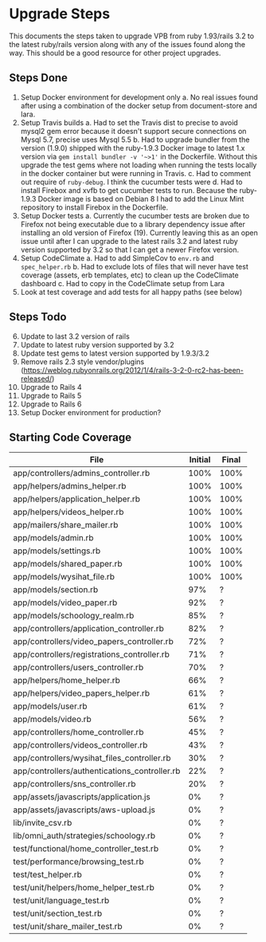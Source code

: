 # Upgrade Steps

This documents the steps taken to upgrade VPB from ruby 1.93/rails 3.2 to the latest ruby/rails version along with any of the issues found along the way.  This should be a good resource for other project upgrades.

## Steps Done

1. Setup Docker environment for development only
  a. No real issues found after using a combination of the docker setup from document-store and lara.
2. Setup Travis builds
  a. Had to set the Travis dist to precise to avoid mysql2 gem error because it doesn't support secure connections on Mysql 5.7, precise uses Mysql 5.5
  b. Had to upgrade bundler from the version (1.9.0) shipped with the ruby-1.9.3 Docker image to latest 1.x version via `gem install bundler -v '~>1'` in the Dockerfile.  Without this upgrade the test gems where not loading when running the tests locally in the docker container but were running in Travis.
  c. Had to comment out require of `ruby-debug`.  I think the cucumber tests were
  d. Had to install Firebox and xvfb to get cucumber tests to run.  Because the ruby-1.9.3 Docker image is based on Debian 8 I had to add the Linux Mint repository to install Firebox in the Dockerfile.
3. Setup Docker tests
  a. Currently the cucumber tests are broken due to Firefox not being executable due to a library dependency issue after installing an old version of Firefox (19). Currently leaving this as an open issue until after I can upgrade to the latest rails 3.2 and latest ruby version supported by 3.2 so that I can get a newer Firefox version.
4. Setup CodeClimate
  a. Had to add SimpleCov to `env.rb` and `spec_helper.rb`
  b. Had to exclude lots of files that will never have test coverage (assets, erb templates, etc) to clean up the CodeClimate dashboard
  c. Had to copy in the CodeClimate setup from Lara
5. Look at test coverage and add tests for all happy paths (see below)

## Steps Todo

6. Update to last 3.2 version of rails
7. Update to latest ruby version supported by 3.2
8. Update test gems to latest version supported by 1.9.3/3.2
9. Remove rails 2.3 style vendor/plugins (https://weblog.rubyonrails.org/2012/1/4/rails-3-2-0-rc2-has-been-released/)
10. Upgrade to Rails 4
11. Upgrade to Rails 5
12. Upgrade to Rails 6
13. Setup Docker environment for production?


## Starting Code Coverage

|File                                 |Initial  |Final|
|-------------------------------------|---------|-----|
|app/controllers/admins_controller.rb|100%|100%|
|app/helpers/admins_helper.rb|100%|100%|
|app/helpers/application_helper.rb|100%|100%|
|app/helpers/videos_helper.rb|100%|100%|
|app/mailers/share_mailer.rb|100%|100%|
|app/models/admin.rb|100%|100%|
|app/models/settings.rb|100%|100%|
|app/models/shared_paper.rb|100%|100%|
|app/models/wysihat_file.rb|100%|100%|
|app/models/section.rb|97%|?|
|app/models/video_paper.rb|92%|?|
|app/models/schoology_realm.rb|85%|?|
|app/controllers/application_controller.rb|82%|?|
|app/controllers/video_papers_controller.rb|72%|?|
|app/controllers/registrations_controller.rb|71%|?|
|app/controllers/users_controller.rb|70%|?|
|app/helpers/home_helper.rb|66%|?|
|app/helpers/video_papers_helper.rb|61%|?|
|app/models/user.rb|61%|?|
|app/models/video.rb|56%|?|
|app/controllers/home_controller.rb|45%|?|
|app/controllers/videos_controller.rb|43%|?|
|app/controllers/wysihat_files_controller.rb|30%|?|
|app/controllers/authentications_controller.rb|22%|?|
|app/controllers/sns_controller.rb|20%|?|
|app/assets/javascripts/application.js|0%|?|
|app/assets/javascripts/aws-upload.js|0%|?|
|lib/invite_csv.rb|0%|?|
|lib/omni_auth/strategies/schoology.rb|0%|?|
|test/functional/home_controller_test.rb|0%|?|
|test/performance/browsing_test.rb|0%|?|
|test/test_helper.rb|0%|?|
|test/unit/helpers/home_helper_test.rb|0%|?|
|test/unit/language_test.rb|0%|?|
|test/unit/section_test.rb|0%|?|
|test/unit/share_mailer_test.rb|0%|?|

